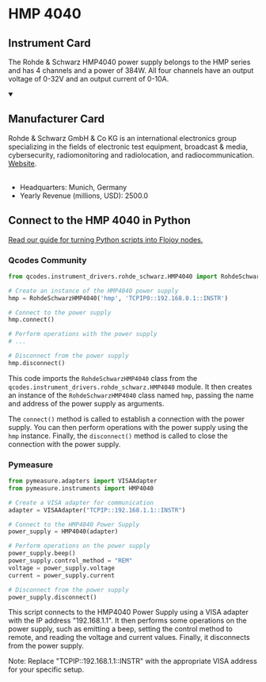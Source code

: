 
# HMP 4040

## Instrument Card

The Rohde & Schwarz HMP4040 power supply belongs to the HMP series and has 4 channels and a power of 384W. All four channels have an output voltage of 0-32V and an output current of 0-10A.

<details open>
<summary><h2>Manufacturer Card</h2></summary>
Rohde & Schwarz GmbH & Co KG is an international electronics group specializing in the fields of electronic test equipment, broadcast & media, cybersecurity, radiomonitoring and radiolocation, and radiocommunication. <a href=https://www.rohde-schwarz.com/ca/home_48230.html>Website</a>.
<br></br>
<ul>
  <li>Headquarters: Munich, Germany</li>
  <li>Yearly Revenue (millions, USD): 2500.0</li>
</ul>
</details>

## Connect to the HMP 4040 in Python

[Read our guide for turning Python scripts into Flojoy nodes.](https://docs.flojoy.ai/custom-nodes/creating-custom-node/)


### Qcodes Community

```python
from qcodes.instrument_drivers.rohde_schwarz.HMP4040 import RohdeSchwarzHMP4040

# Create an instance of the HMP4040 power supply
hmp = RohdeSchwarzHMP4040('hmp', 'TCPIP0::192.168.0.1::INSTR')

# Connect to the power supply
hmp.connect()

# Perform operations with the power supply
# ...

# Disconnect from the power supply
hmp.disconnect()
```

This code imports the `RohdeSchwarzHMP4040` class from the `qcodes.instrument_drivers.rohde_schwarz.HMP4040` module. It then creates an instance of the `RohdeSchwarzHMP4040` class named `hmp`, passing the name and address of the power supply as arguments.

The `connect()` method is called to establish a connection with the power supply. You can then perform operations with the power supply using the `hmp` instance. Finally, the `disconnect()` method is called to close the connection with the power supply.

### Pymeasure


```python
from pymeasure.adapters import VISAAdapter
from pymeasure.instruments import HMP4040

# Create a VISA adapter for communication
adapter = VISAAdapter("TCPIP::192.168.1.1::INSTR")

# Connect to the HMP4040 Power Supply
power_supply = HMP4040(adapter)

# Perform operations on the power supply
power_supply.beep()
power_supply.control_method = "REM"
voltage = power_supply.voltage
current = power_supply.current

# Disconnect from the power supply
power_supply.disconnect()
```

This script connects to the HMP4040 Power Supply using a VISA adapter with the IP address "192.168.1.1". It then performs some operations on the power supply, such as emitting a beep, setting the control method to remote, and reading the voltage and current values. Finally, it disconnects from the power supply.

Note: Replace "TCPIP::192.168.1.1::INSTR" with the appropriate VISA address for your specific setup.

